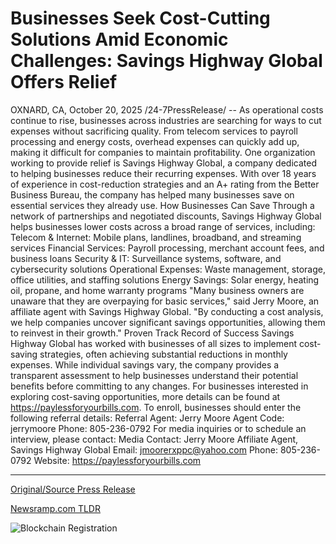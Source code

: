 # Businesses Seek Cost-Cutting Solutions Amid Economic Challenges: Savings Highway Global Offers Relief

OXNARD, CA, October 20, 2025 /24-7PressRelease/ -- As operational costs continue to rise, businesses across industries are searching for ways to cut expenses without sacrificing quality. From telecom services to payroll processing and energy costs, overhead expenses can quickly add up, making it difficult for companies to maintain profitability.  One organization working to provide relief is Savings Highway Global, a company dedicated to helping businesses reduce their recurring expenses. With over 18 years of experience in cost-reduction strategies and an A+ rating from the Better Business Bureau, the company has helped many businesses save on essential services they already use.  How Businesses Can Save  Through a network of partnerships and negotiated discounts, Savings Highway Global helps businesses lower costs across a broad range of services, including:  Telecom & Internet: Mobile plans, landlines, broadband, and streaming services  Financial Services: Payroll processing, merchant account fees, and business loans  Security & IT: Surveillance systems, software, and cybersecurity solutions  Operational Expenses: Waste management, storage, office utilities, and staffing solutions  Energy Savings: Solar energy, heating oil, propane, and home warranty programs  "Many business owners are unaware that they are overpaying for basic services," said Jerry Moore, an affiliate agent with Savings Highway Global. "By conducting a cost analysis, we help companies uncover significant savings opportunities, allowing them to reinvest in their growth."  Proven Track Record of Success  Savings Highway Global has worked with businesses of all sizes to implement cost-saving strategies, often achieving substantial reductions in monthly expenses. While individual savings vary, the company provides a transparent assessment to help businesses understand their potential benefits before committing to any changes.  For businesses interested in exploring cost-saving opportunities, more details can be found at https://paylessforyourbills.com. To enroll, businesses should enter the following referral details:  Referral Agent: Jerry Moore Agent Code: jerrymoore Phone: 805-236-0792  For media inquiries or to schedule an interview, please contact:  Media Contact: Jerry Moore Affiliate Agent, Savings Highway Global Email: jmoorerxppc@yahoo.com Phone: 805-236-0792 Website: https://paylessforyourbills.com 

---

[Original/Source Press Release](https://www.24-7pressrelease.com/press-release/527829/businesses-seek-cost-cutting-solutions-amid-economic-challenges-savings-highway-global-offers-relief)
                    

[Newsramp.com TLDR](https://newsramp.com/curated-news/savings-highway-global-cuts-business-costs-across-industries/a16e3677dd9b73773a33f9fac072c40d) 

 

 



![Blockchain Registration](https://cdn.newsramp.app/24-7PressRelease/qrcode/2510/20/lossscbt.webp)